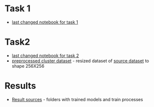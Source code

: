 # Task 1

- [last changed notebook for task 1]([https://www.kaggle.com/code/miketsvirkunov/cv-lr6-t2](https://www.kaggle.com/code/miketsvirkunov/cv-lr6-task-1))

# Task2

- [last changed notebook for task 2](https://www.kaggle.com/code/miketsvirkunov/cv-lr6-t2)
- [preprocessed cluster dataset](https://www.kaggle.com/datasets/miketsvirkunov/clusterupdate/data) - resized dataset of [source dataset](https://www.kaggle.com/datasets/bulentsiyah/semantic-drone-dataset) to shape 256X256

# Results
- [Result sources](https://drive.google.com/drive/folders/1RHPzprMdZv4gwgJkOAUsYDRHCJFtcFBf?usp=sharing) - folders with trained models and train processes 


